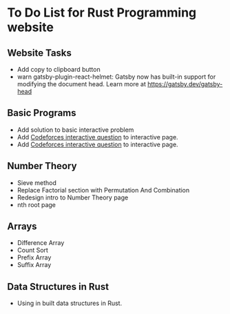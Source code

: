 # To Do List for Rust Programming website

## Website Tasks

* Add copy to clipboard button
* warn gatsby-plugin-react-helmet: Gatsby now has built-in support for modifying the document head. Learn more at https://gatsby.dev/gatsby-head

## Basic Programs

* Add solution to basic interactive problem
* Add [Codeforces interactive question](https://codeforces.com/problemset/problem/1807/E) to interactive page.
* Add [Codeforces interactive question](https://codeforces.com/problemset/problem/1780/D) to interactive page.

## Number Theory

* Sieve method
* Replace Factorial section with Permutation And Combination
* Redesign intro to Number Theory page
* nth root page

## Arrays

* Difference Array
* Count Sort
* Prefix Array
* Suffix Array

## Data Structures in Rust

* Using in built data structures in Rust.
